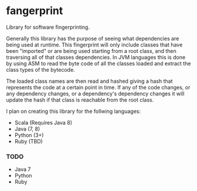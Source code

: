 # fangerprint
Library for software fingerprinting.

Generally this library has the purpose of seeing what dependencies are being used at runtime.
This fingerprint will only include classes that have been "imported" or are being used starting from a root class, and then traversing all of that classes dependencies. In JVM languages this is done by using ASM to read the byte code of all the classes loaded and extract the class types of the bytecode.

The loaded class names are then read and hashed giving a hash that represents the code at a certain point in time. If any of the code changes, or any dependency changes, or a dependency's dependency changes it will update the hash if that class is reachable from the root class.


I plan on creating this library for the follwing languages:
* Scala (Requires Java 8)
* Java (7, 8)
* Python (3+)
* Ruby (TBD)

### TODO
* Java 7
* Python
* Ruby

